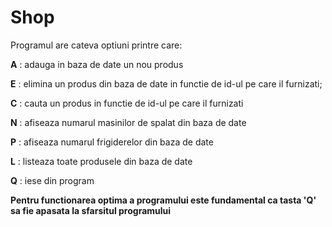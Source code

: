 # Shop

Programul are cateva optiuni printre care:

 **A** : adauga in baza de date un nou produs
 
 **E** : elimina un produs din baza de date in functie de id-ul pe care il furnizati;
 
 **C** : cauta un produs in functie de id-ul pe care il furnizati
 
 **N** : afiseaza numarul masinilor de spalat din baza de date
 
 **P** : afiseaza numarul frigiderelor din baza de date
 
 **L** : listeaza toate produsele din baza de date
 
 **Q** : iese din program
 
 **Pentru functionarea optima a programului este fundamental ca tasta 'Q' sa fie apasata la sfarsitul programului**
